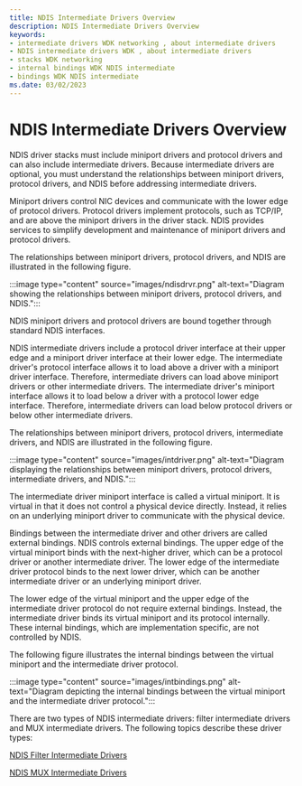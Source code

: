 ```yaml
---
title: NDIS Intermediate Drivers Overview
description: NDIS Intermediate Drivers Overview
keywords:
- intermediate drivers WDK networking , about intermediate drivers
- NDIS intermediate drivers WDK , about intermediate drivers
- stacks WDK networking
- internal bindings WDK NDIS intermediate
- bindings WDK NDIS intermediate
ms.date: 03/02/2023
---
```


# NDIS Intermediate Drivers Overview





NDIS driver stacks must include miniport drivers and protocol drivers and can also include intermediate drivers. Because intermediate drivers are optional, you must understand the relationships between miniport drivers, protocol drivers, and NDIS before addressing intermediate drivers.

Miniport drivers control NIC devices and communicate with the lower edge of protocol drivers. Protocol drivers implement protocols, such as TCP/IP, and are above the miniport drivers in the driver stack. NDIS provides services to simplify development and maintenance of miniport drivers and protocol drivers.

The relationships between miniport drivers, protocol drivers, and NDIS are illustrated in the following figure.

:::image type="content" source="images/ndisdrvr.png" alt-text="Diagram showing the relationships between miniport drivers, protocol drivers, and NDIS.":::

NDIS miniport drivers and protocol drivers are bound together through standard NDIS interfaces.

NDIS intermediate drivers include a protocol driver interface at their upper edge and a miniport driver interface at their lower edge. The intermediate driver's protocol interface allows it to load above a driver with a miniport driver interface. Therefore, intermediate drivers can load above miniport drivers or other intermediate drivers. The intermediate driver's miniport interface allows it to load below a driver with a protocol lower edge interface. Therefore, intermediate drivers can load below protocol drivers or below other intermediate drivers.

The relationships between miniport drivers, protocol drivers, intermediate drivers, and NDIS are illustrated in the following figure.

:::image type="content" source="images/intdriver.png" alt-text="Diagram displaying the relationships between miniport drivers, protocol drivers, intermediate drivers, and NDIS.":::

The intermediate driver miniport interface is called a virtual miniport. It is virtual in that it does not control a physical device directly. Instead, it relies on an underlying miniport driver to communicate with the physical device.

Bindings between the intermediate driver and other drivers are called external bindings. NDIS controls external bindings. The upper edge of the virtual miniport binds with the next-higher driver, which can be a protocol driver or another intermediate driver. The lower edge of the intermediate driver protocol binds to the next lower driver, which can be another intermediate driver or an underlying miniport driver.

The lower edge of the virtual miniport and the upper edge of the intermediate driver protocol do not require external bindings. Instead, the intermediate driver binds its virtual miniport and its protocol internally. These internal bindings, which are implementation specific, are not controlled by NDIS.

The following figure illustrates the internal bindings between the virtual miniport and the intermediate driver protocol.

:::image type="content" source="images/intbindings.png" alt-text="Diagram depicting the internal bindings between the virtual miniport and the intermediate driver protocol.":::

There are two types of NDIS intermediate drivers: filter intermediate drivers and MUX intermediate drivers. The following topics describe these driver types:

[NDIS Filter Intermediate Drivers](ndis-filter-intermediate-drivers.md)

[NDIS MUX Intermediate Drivers](ndis-mux-intermediate-drivers.md)

 

 





